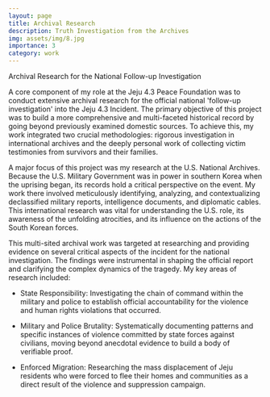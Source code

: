 ```yaml
---
layout: page
title: Archival Research
description: Truth Investigation from the Archives
img: assets/img/8.jpg
importance: 3
category: work
---
```


Archival Research for the National Follow-up Investigation

A core component of my role at the Jeju 4.3 Peace Foundation was to conduct extensive archival research for the official national 'follow-up investigation' into the Jeju 4.3 Incident. The primary objective of this project was to build a more comprehensive and multi-faceted historical record by going beyond previously examined domestic sources. To achieve this, my work integrated two crucial methodologies: rigorous investigation in international archives and the deeply personal work of collecting victim testimonies from survivors and their families.

A major focus of this project was my research at the U.S. National Archives. Because the U.S. Military Government was in power in southern Korea when the uprising began, its records hold a critical perspective on the event. My work there involved meticulously identifying, analyzing, and contextualizing declassified military reports, intelligence documents, and diplomatic cables. This international research was vital for understanding the U.S. role, its awareness of the unfolding atrocities, and its influence on the actions of the South Korean forces.

This multi-sited archival work was targeted at researching and providing evidence on several critical aspects of the incident for the national investigation. The findings were instrumental in shaping the official report and clarifying the complex dynamics of the tragedy. My key areas of research included:

- State Responsibility: Investigating the chain of command within the military and police to establish official accountability for the violence and human rights violations that occurred.

- Military and Police Brutality: Systematically documenting patterns and specific instances of violence committed by state forces against civilians, moving beyond anecdotal evidence to build a body of verifiable proof.

- Enforced Migration: Researching the mass displacement of Jeju residents who were forced to flee their homes and communities as a direct result of the violence and suppression campaign.
